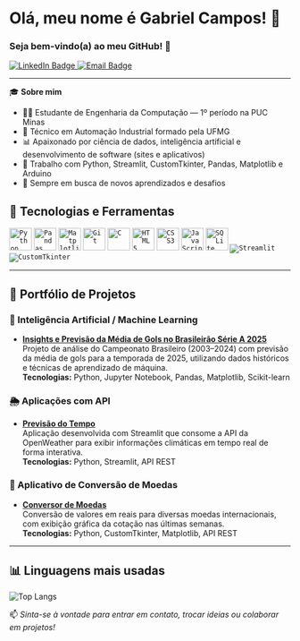 # Olá, meu nome é **Gabriel Campos**! 👋  
### Seja bem-vindo(a) ao meu GitHub! 🚀

<p align="left">
  <a href="https://www.linkedin.com/in/gabrielcamposdev" target="_blank">
    <img src="https://img.shields.io/badge/LinkedIn-0077B5?style=for-the-badge&logo=linkedin&logoColor=white" alt="LinkedIn Badge"/>
  </a>
  <a href="mailto:gabriel_campos8@hotmail.com" target="_blank">
    <img src="https://img.shields.io/badge/Email-D14836?style=for-the-badge&logo=gmail&logoColor=white" alt="Email Badge"/>
  </a>
</p>

---

🎓 **Sobre mim**  
- 👨‍💻 Estudante de Engenharia da Computação — 1º período na PUC Minas  
- 🧠 Técnico em Automação Industrial formado pela UFMG  
- 📊 Apaixonado por ciência de dados, inteligência artificial e desenvolvimento de software (sites e aplicativos)  
- 🔧 Trabalho com Python, Streamlit, CustomTkinter, Pandas, Matplotlib e Arduino  
- 🚀 Sempre em busca de novos aprendizados e desafios  


## 🚀 Tecnologias e Ferramentas

<code><img src="https://cdn.jsdelivr.net/gh/devicons/devicon/icons/python/python-original.svg" width="40" height="40" title="Python"/></code>
<code><img src="https://cdn.jsdelivr.net/gh/devicons/devicon/icons/pandas/pandas-original.svg" width="40" height="40" title="Pandas"/></code>
<code><img src="https://cdn.jsdelivr.net/gh/devicons/devicon/icons/matplotlib/matplotlib-original.svg" width="40" height="40" title="Matplotlib"/></code>
<code><img src="https://cdn.jsdelivr.net/gh/devicons/devicon/icons/git/git-original.svg" width="40" height="40" title="Git"/></code>
<code><img src="https://cdn.jsdelivr.net/gh/devicons/devicon/icons/c/c-original.svg" width="40" height="40" title="C"/></code>
<code><img src="https://cdn.jsdelivr.net/gh/devicons/devicon/icons/html5/html5-original.svg" width="40" height="40" title="HTML5"/></code>
<code><img src="https://cdn.jsdelivr.net/gh/devicons/devicon/icons/css3/css3-original.svg" width="40" height="40" title="CSS3"/></code>
<code><img src="https://cdn.jsdelivr.net/gh/devicons/devicon/icons/javascript/javascript-original.svg" width="40" height="40" title="JavaScript"/></code>
<code><img src="https://cdn.jsdelivr.net/gh/devicons/devicon/icons/sqlite/sqlite-original.svg" width="40" height="40" title="SQLite"/></code>
<code><img src="https://img.shields.io/badge/Streamlit-FF4B4B?style=flat-square&logo=streamlit&logoColor=white" title="Streamlit"/></code>
<code><img src="https://img.shields.io/badge/CustomTkinter-2E2E2E?style=flat-square&logo=python&logoColor=white" title="CustomTkinter"/></code>

---

## 📂 Portfólio de Projetos

### 🧠 Inteligência Artificial / Machine Learning  
- [**Insights e Previsão da Média de Gols no Brasileirão Série A 2025**](https://github.com/gabrielcampos-dev/brasileirao-ml-campeao)  
  Projeto de análise do Campeonato Brasileiro (2003–2024) com previsão da média de gols para a temporada de 2025, utilizando dados históricos e técnicas de aprendizado de máquina.  
  **Tecnologias:** Python, Jupyter Notebook, Pandas, Matplotlib, Scikit-learn

### 🌦️ Aplicações com API  
- [**Previsão do Tempo**](https://github.com/gabrielcampos-dev/previsao-tempo)  
  Aplicação desenvolvida com Streamlit que consome a API da OpenWeather para exibir informações climáticas em tempo real de forma interativa.  
  **Tecnologias:** Python, Streamlit, API REST

### 💱 Aplicativo de Conversão de Moedas  
- [**Conversor de Moedas**](https://github.com/gabrielcampos-dev/conversor-moedas)  
  Conversão de valores em reais para diversas moedas internacionais, com exibição gráfica da cotação nas últimas semanas.  
  **Tecnologias:** Python, CustomTkinter, Matplotlib, API REST


---

## 📊 Linguagens mais usadas

![Top Langs](https://github-readme-stats.vercel.app/api/top-langs/?username=devgabrielcmps&layout=compact&theme=tokyonight)








📫 _Sinta-se à vontade para entrar em contato, trocar ideias ou colaborar em projetos!_
